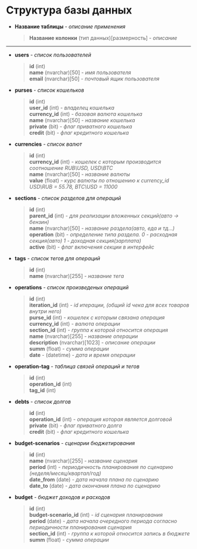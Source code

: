 # Структура базы данных

- **Название таблицы** - *описание применения*

    > **Название колонки**  (тип данных)[размерность] - *описание*
    
---

- **users** - *список пользователей*

    > **id** (int)  
    > **name** (nvarchar)[50] - *имя пользователя*  
    > **email** (nvarchar)[50] - *почтовый ящик пользователя*  
    
- **purses** - *список кошельков*

    > **id** (int)  
    > **user_id** (int) - *владелец кошелька*  
    > **currency_id** (int) - *базовая валюта кошелька*  
    > **name** (nvarchar)[50] - *название кошелька*  
    > **private** (bit) - *флаг приватного кошелька*  
    > **credit** (bit) - *флаг кредитного кошелька*
    
- **currencies** - *список валют*

    > **id** (int)  
    > **currency_id** (int) - *кошелек с которым производится соотношение RUB\USD, USD\BTC*  
    > **name** (nvarchar)[50] - *название валюты*  
    > **value** (float) - *курс валюты по отношению к currency_id USD\RUB = 55.78, BTC\USD = 11000*
    
- **sections** - *список разделов для операций*

    > **id** (int)  
    > **parent_id** (int) - *для реализации вложенных секций(авто -> бензин)*  
    > **name** (nvarchar)[50] - *название раздела(авто, еда и тд...)*  
    > **operation** (bit) - *определение типа раздела. 0 - расходная секция(авто) 1 - доходная секция(зарплата)*  
    > **active** (bit) - *флаг включения секции в интерфейс*
    
- **tags** - *список тегов для операций*

    > **id** (int)  
    > **name** (nvarchar)[255] - *название тега*  

- **operations** - *список произведеных операций*

    > **id** (int)  
    > **iteration_id** (int) - *id итерации, (общий id чека для всех товаров внутри него)*  
    > **purse_id** (int) - *кошелек с которым связана операция*  
    > **currency_id** (int) - *валюта операции*  
    > **section_id** (int) - *группа к которой относится операция*  
    > **name** (nvarchar)[255] - *название операции*  
    > **description** (nvarchar)[1023] - *описание операции*  
    > **summ** (float) - *сумма операции*  
    > **date** - (datetime) - *дата и время операции*

- **operation-tag** - *таблица связей операций и тегов*

    > **id** (int)  
    > **operation_id** (int)  
    > **tag_id** (int)

- **debts** - *список долгов*

    > **id** (int)  
    > **operation_id** (int) - *операция которая является долговой*  
    > **private** (bit) - *флаг приватного долга*  
    > **credit** (bit) - *флаг кредитного кошелька*

- **budget-scenarios** - *сценарии бюджетирования*

    > **id** (int)  
    > **name** (nvarchar)[255] - *название сценария*  
    > **period** (int) - *периодичность планирования по сценарию (неделя/месяц/квартал/год)*  
    > **date_from** (date) - *дата начала плана по сценарию*  
    > **date_to** (date) - *дата окончания плана по сценарию*  

- **budget** - *бюджет доходов и расходов*

    > **id** (int)  
    > **budget-scenario_id** (int) - *id сценария планирования*  
    > **period** (date) - *дата начала очередного периода согласно периодичности планирования сценария*  
    > **section_id** (int) - *группа к которой относится запись в бюджете*  
    > **summ** (float) - *сумма операции*  

